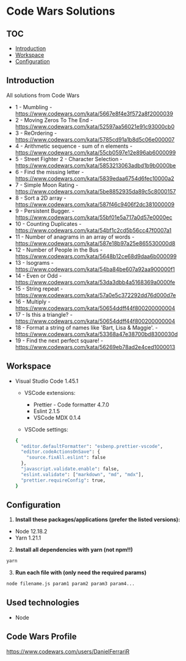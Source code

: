 # Code Wars Solutions

## TOC

- [Introduction](#introduction)
- [Workspace](#workspace)
- [Configuration](#configuration)

## Introduction

All solutions from Code Wars

- 1 - Mumbling - <https://www.codewars.com/kata/5667e8f4e3f572a8f2000039>
- 2 - Moving Zeros To The End - <https://www.codewars.com/kata/52597aa56021e91c93000cb0>
- 3 - ReOrdering - <https://www.codewars.com/kata/5785cd91a1b8d5c06e000007>
- 4 - Arithmetic sequence - sum of n elements - <https://www.codewars.com/kata/55cb0597e12e896ab6000099>
- 5 - Street Fighter 2 - Character Selection - <https://www.codewars.com/kata/5853213063adbd1b9b0000be>
- 6 - Find the missing letter - <https://www.codewars.com/kata/5839edaa6754d6fec10000a2>
- 7 - Simple Moon Rating - <https://www.codewars.com/kata/5be8852935da89c5c8000157>
- 8 - Sort a 2D array - <https://www.codewars.com/kata/587f46c9406f2dc381000009>
- 9 - Persistent Bugger. - <https://www.codewars.com/kata/55bf01e5a717a0d57e0000ec>
- 10 - Counting Duplicates - <https://www.codewars.com/kata/54bf1c2cd5b56cc47f0007a1>
- 11 - Number of anagrams in an array of words - <https://www.codewars.com/kata/587e18b97a25e865530000d8>
- 12 - Number of People in the Bus - <https://www.codewars.com/kata/5648b12ce68d9daa6b000099>
- 13 - Isograms - <https://www.codewars.com/kata/54ba84be607a92aa900000f1>
- 14 - Even or Odd - <https://www.codewars.com/kata/53da3dbb4a5168369a0000fe>
- 15 - String repeat - <https://www.codewars.com/kata/57a0e5c372292dd76d000d7e>
- 16 - Multiply - <https://www.codewars.com/kata/50654ddff44f800200000004>
- 17 - Is this a triangle? - <https://www.codewars.com/kata/50654ddff44f800200000004>
- 18 - Format a string of names like 'Bart, Lisa & Maggie'. - <https://www.codewars.com/kata/53368a47e38700bd8300030d>
- 19 - Find the next perfect square! - <https://www.codewars.com/kata/56269eb78ad2e4ced1000013>

## Workspace

- Visual Studio Code 1.45.1

  - VSCode extensions:

    - Prettier - Code formatter 4.7.0
    - Eslint 2.1.5
    - VSCode MDX 0.1.4

  - VSCode settings:

  ```sh
  {
    "editor.defaultFormatter": "esbenp.prettier-vscode",
    "editor.codeActionsOnSave": {
      "source.fixAll.eslint": false
    },
    "javascript.validate.enable": false,
    "eslint.validate": ["markdown", "md", "mdx"],
    "prettier.requireConfig": true,
  }
  ```

## Configuration

1. **Install these packages/applications (prefer the listed versions):**

- Node 12.18.2
- Yarn 1.21.1

2. **Install all dependencies with yarn (not npm!!)**

```sh
yarn
```

3. **Run each file with (only need the required params)**

```sh
node filename.js param1 param2 param3 param4...
```

## Used technologies

- Node

## Code Wars Profile

<https://www.codewars.com/users/DanielFerrariR>
